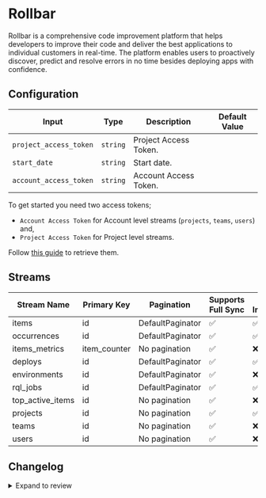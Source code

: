 # Rollbar
Rollbar is a comprehensive code improvement platform that helps developers to improve their code and deliver the best applications to individual customers in real-time. The platform enables users to proactively discover, predict and resolve errors in no time besides deploying apps with confidence.

## Configuration

| Input | Type | Description | Default Value |
|-------|------|-------------|---------------|
| `project_access_token` | `string` | Project Access Token.  |  |
| `start_date` | `string` | Start date.  |  |
| `account_access_token` | `string` | Account Access Token.  |  |

To get started you need two access tokens;
- `Account Access Token` for Account level streams (`projects`, `teams`, `users`) and,
- `Project Access Token` for Project level streams.

Follow [this guide](https://docs.rollbar.com/reference/getting-started-1#authentication) to retrieve them.

## Streams
| Stream Name | Primary Key | Pagination | Supports Full Sync | Supports Incremental |
|-------------|-------------|------------|---------------------|----------------------|
| items | id | DefaultPaginator | ✅ |  ✅  |
| occurrences | id | DefaultPaginator | ✅ |  ✅  |
| items_metrics | item_counter | No pagination | ✅ |  ❌  |
| deploys | id | DefaultPaginator | ✅ |  ✅  |
| environments | id | DefaultPaginator | ✅ |  ❌  |
| rql_jobs | id | DefaultPaginator | ✅ |  ✅  |
| top_active_items | id | No pagination | ✅ |  ❌  |
| projects | id | No pagination | ✅ |  ✅  |
| teams | id | No pagination | ✅ |  ❌  |
| users | id | No pagination | ✅ |  ❌  |

## Changelog

<details>
  <summary>Expand to review</summary>

| Version | Date | Pull Request | Subject |
|---------|------|--------------|---------|
| 0.0.16 | 2025-03-22 | [55548](https://github.com/airbytehq/airbyte/pull/55548) | Update dependencies |
| 0.0.15 | 2025-03-01 | [55039](https://github.com/airbytehq/airbyte/pull/55039) | Update dependencies |
| 0.0.14 | 2025-02-23 | [54571](https://github.com/airbytehq/airbyte/pull/54571) | Update dependencies |
| 0.0.13 | 2025-02-15 | [54002](https://github.com/airbytehq/airbyte/pull/54002) | Update dependencies |
| 0.0.12 | 2025-02-08 | [53493](https://github.com/airbytehq/airbyte/pull/53493) | Update dependencies |
| 0.0.11 | 2025-02-01 | [53003](https://github.com/airbytehq/airbyte/pull/53003) | Update dependencies |
| 0.0.10 | 2025-01-25 | [52481](https://github.com/airbytehq/airbyte/pull/52481) | Update dependencies |
| 0.0.9 | 2025-01-18 | [51904](https://github.com/airbytehq/airbyte/pull/51904) | Update dependencies |
| 0.0.8 | 2025-01-11 | [51343](https://github.com/airbytehq/airbyte/pull/51343) | Update dependencies |
| 0.0.7 | 2024-12-28 | [50704](https://github.com/airbytehq/airbyte/pull/50704) | Update dependencies |
| 0.0.6 | 2024-12-21 | [50299](https://github.com/airbytehq/airbyte/pull/50299) | Update dependencies |
| 0.0.5 | 2024-12-14 | [49694](https://github.com/airbytehq/airbyte/pull/49694) | Update dependencies |
| 0.0.4 | 2024-12-12 | [49335](https://github.com/airbytehq/airbyte/pull/49335) | Update dependencies |
| 0.0.3 | 2024-12-11 | [49084](https://github.com/airbytehq/airbyte/pull/49084) | Starting with this version, the Docker image is now rootless. Please note that this and future versions will not be compatible with Airbyte versions earlier than 0.64 |
| 0.0.2 | 2024-11-04 | [47733](https://github.com/airbytehq/airbyte/pull/47733) | Update dependencies |
| 0.0.1 | 2024-09-24 | | Initial release by [@topefolorunso](https://github.com/topefolorunso) via Connector Builder |

</details>
